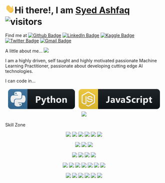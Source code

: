 <h1> <img src="https://raw.githubusercontent.com/ABSphreak/ABSphreak/master/gifs/Hi.gif" width="30px">Hi there!, I am <a href="https://github.com/ashfaqsyedn">Syed Ashfaq</a> <br> <img align="center" alt="visitors" src="https://gpvc.arturio.dev/ashfaqsyedn"/></h1> 
</h1>

Find me at
[![Github Badge](http://img.shields.io/badge/-GitHub-black?style=flat-square&logo=twitter&logoColor=white&link=https://github.com/ashfaqsyedn)](https://github.com/ashfaqsyedn) [![LinkedIn Badge](https://img.shields.io/badge/-LinkedIn-blue?style=flat-square&logo=Linkedin&logoColor=white&link=https://www.linkedin.com/in/ashfaqsyedn/)](https://linkedin.com/in/ashfaqsyedn) [![Kaggle Badge](http://img.shields.io/badge/-Kaggle-black?style=flat-square&logo=kaggle&link=https://www.kaggle.com/ashfaqsyed/)](https://www.kaggle.com/ashfaqsyed) [![Twitter Badge](http://img.shields.io/badge/-Twitter-9cf?style=flat-square&logo=twitter&logoColor=darkblue&link=https://twitter.com/abhinand5899)](https://twitter.com/ashfaqsyed_) [![Gmail Badge](https://img.shields.io/badge/-Gmail-d14836?style=flat-square&logo=Gmail&logoColor=white&link=mailto:ashfaqsyed.ai@gmail.com)](mailto:ashfaqsyed.ai@gmail.com)

A little about me...  <img src="https://media.giphy.com/media/VgCDAzcKvsR6OM0uWg/giphy.gif" width="50">

I am a highly driven, self taught and highly motivated passionate Machine Learning Practitioner, passionate about developing cutting edge AI technologies.

I can code in...
<p align="center">
  <!-- For more icons please follow  https://github.com/MikeCodesDotNET/ColoredBadges -->
  <img src="https://raw.githubusercontent.com/8bithemant/8bithemant/master/svg/dev/languages/python.svg" alt="python" style="vertical-align:top; margin:4px">  
    <img src="https://raw.githubusercontent.com/MikeCodesDotNET/ColoredBadges/master/svg/dev/languages/js.svg" alt="JavaScript" style="vertical-align:top; margin:4px">
    <img src="https://img.shields.io/badge/C++%20-%2300599C.svg?&style=for-the-badge&logo=c%2B%2B&ogoColor=white" style="vertical-align:top; margin:4px"/>
</p>

Skill Zone
<p align="center">
<img src="https://img.shields.io/badge/TensorFlow%20-%23FF6F00.svg?&style=for-the-badge&logo=TensorFlow&logoColor=white" /> <img src="https://img.shields.io/badge/PyTorch-black?&style=for-the-badge&logo=pytorch&logoColor=red"/> <img src="https://img.shields.io/badge/Keras%20-%23D00000.svg?&style=for-the-badge&logo=Keras&logoColor=white"/> <img src="https://img.shields.io/badge/Numpy-013220?&style=for-the-badge&logo=numpy"/> <img src="https://img.shields.io/badge/Pandas-130654?&style=for-the-badge&logo=pandas"/> <img src="https://img.shields.io/badge/Scikit--Learn-grey?&style=for-the-badge&logo=scikit-learn"/> 
</p>

<p align="center">
  <img src="https://img.shields.io/badge/FastAPI-lightblue?&style=for-the-badge&logo=fastapi"/>  <img src="https://img.shields.io/badge/Node--Js-green?&style=for-the-badge&logo=node.js&logoColor=white"/> <img src="https://img.shields.io/badge/Express.js-404D59?style=for-the-badge" />
</p>

<p align="center">
<img src="https://img.shields.io/badge/github%20-%23121011.svg?&style=for-the-badge&logo=github&logoColor=white"/> <img src="https://img.shields.io/badge/git%20-%23F05033.svg?&style=for-the-badge&logo=git&logoColor=white"/> <img src="https://img.shields.io/badge/MongoDB-black?&style=for-the-badge&logo=mongodb"/> <img src="https://img.shields.io/badge/Linux-black?&style=for-the-badge&logo=linux&logoColor=white"/>
</p>

<p align="center">
<img src="https://img.shields.io/badge/docker-white?&style=for-the-badge&logo=Docker&logoColor=blue"/> <img src="https://img.shields.io/badge/Kubernetes-white?&style=for-the-badge&logo=kubernetes&logoColor=blue"/> <img src="https://img.shields.io/badge/AWS-FF9900?style=for-the-badge&logo=amazonaws&logoColor=white" /> <img src="https://img.shields.io/badge/GCP-blue?style=for-the-badge&logo=google-cloud&logoColor=white" /> <img src="https://img.shields.io/badge/Spark-FF5C83?style=for-the-badge&logo=Spark AR&logoColor=white" /> <img src="https://img.shields.io/badge/Airflow-white?style=for-the-badge&logo=Apache%20Airflow&logoColor=blue" /> <img src="https://img.shields.io/badge/kubeflow-blue?style=for-the-badge&logo=Kubeflow&logoColor=blue" /> 
</p>

<p align="center">
<img src="https://img.shields.io/badge/Terraform-lightblue?style=for-the-badge&logo=terraform&logoColor=purple" /> <img src="https://img.shields.io/badge/Ansible-white?style=for-the-badge&logo=ansible&logoColor=black" />  <img src="https://img.shields.io/badge/grafana-%23F46800.svg?style=for-the-badge&logo=grafana&logoColor=white"/> <img src="https://img.shields.io/badge/nginx-%23009639.svg?style=for-the-badge&logo=nginx&logoColor=white"/> <img src="https://img.shields.io/badge/InfluxDB-22ADF6?style=for-the-badge&logo=InfluxDB&logoColor=white"/> <img src="https://img.shields.io/badge/Neo4j-Blue"/>
</p>

